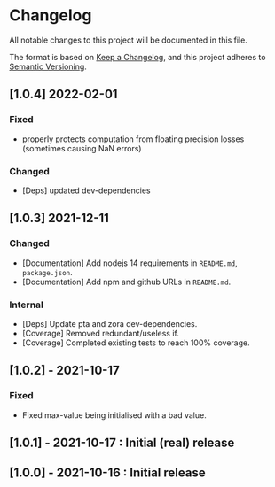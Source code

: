 # Changelog

All notable changes to this project will be documented in this file.

The format is based on [Keep a Changelog](https://keepachangelog.com/en/1.0.0/),
and this project adheres to [Semantic Versioning](https://semver.org/spec/v2.0.0.html).

## [1.0.4] 2022-02-01

### Fixed

* properly protects computation from floating precision losses (sometimes causing NaN errors)

### Changed

* [Deps] updated dev-dependencies

## [1.0.3] 2021-12-11

### Changed

* [Documentation] Add nodejs 14 requirements in `README.md`, `package.json`.
* [Documentation] Add npm and github URLs in `README.md`.

### Internal

* [Deps] Update pta and zora dev-dependencies.
* [Coverage] Removed redundant/useless if.
* [Coverage] Completed existing tests to reach 100% coverage.

## [1.0.2] - 2021-10-17

### Fixed

* Fixed max-value being initialised with a bad value.

## [1.0.1] - 2021-10-17 : Initial (real) release

## [1.0.0] - 2021-10-16 : Initial release
